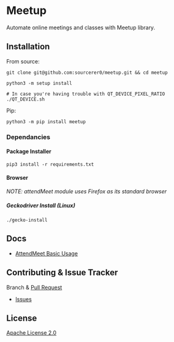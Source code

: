 # Meetup
Automate online meetings and classes with Meetup library.

## Installation
From source:
```shell script
git clone git@github.com:sourcerer0/meetup.git && cd meetup

python3 -m setup install

# In case you're having trouble with QT_DEVICE_PIXEL_RATIO
./QT_DEVICE.sh
```

Pip:
```shell script
python3 -m pip install meetup
```

### Dependancies
#### Package Installer
```shell script
pip3 install -r requirements.txt
```

#### Browser
*NOTE: attendMeet module uses Firefox as its standard browser*

##### Geckodriver Install (Linux)
```shell script
./gecko-install
```

## Docs
- [AttendMeet Basic Usage](https://github.com/sourcerer0/meetup/blob/master/docs/attendMeet.md)

## Contributing & Issue Tracker
Branch & [Pull Request](https://github.com/sourcerer0/meetup/pulls)
- [Issues](https://github.com/sourcerer0/meetup/issues)

## License
[Apache License 2.0](https://github.com/sourcerer0/meetup/blob/master/LICENSE)
